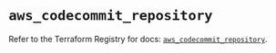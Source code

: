 # `aws_codecommit_repository`

Refer to the Terraform Registry for docs: [`aws_codecommit_repository`](https://registry.terraform.io/providers/hashicorp/aws/5.53.0/docs/resources/codecommit_repository).
